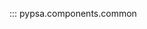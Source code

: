 <!--
SPDX-FileCopyrightText: PyPSA Contributors

SPDX-License-Identifier: CC-BY-4.0
-->

::: pypsa.components.common
